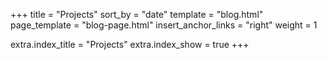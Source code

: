 +++
title = "Projects"
sort_by = "date"
template = "blog.html"
page_template = "blog-page.html"
insert_anchor_links = "right"
weight = 1

extra.index_title = "Projects"
extra.index_show = true
+++